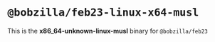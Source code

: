# `@bobzilla/feb23-linux-x64-musl`

This is the **x86_64-unknown-linux-musl** binary for `@bobzilla/feb23`
